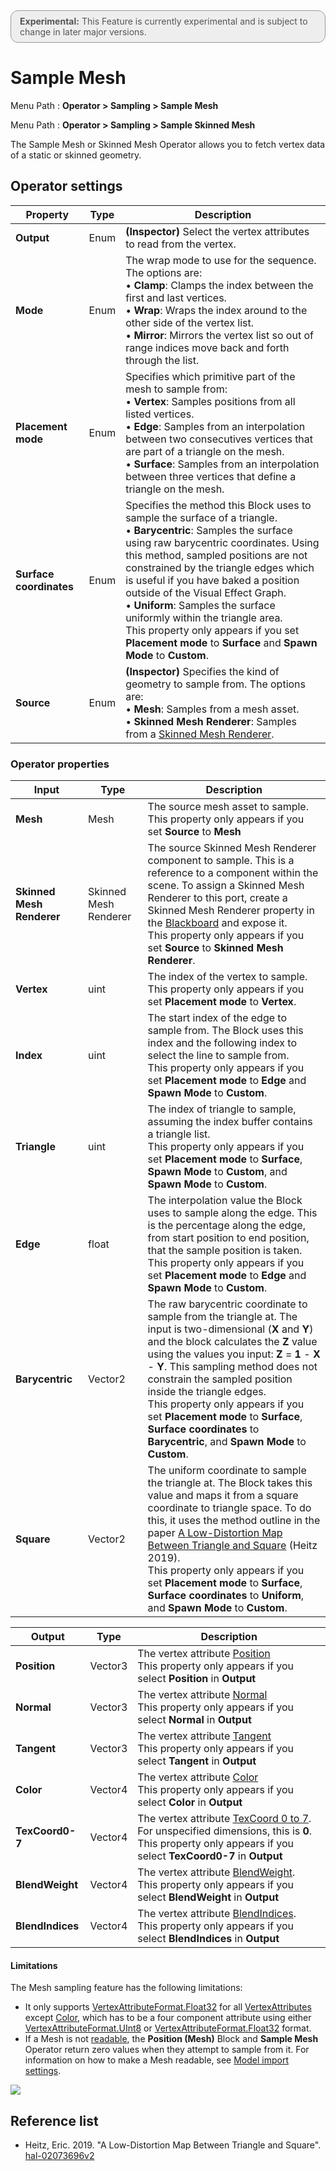 <div style="border: solid 1px #999; border-radius:12px; background-color:#EEE; padding: 8px; padding-left:14px; color: #555; font-size:14px;"><b>Experimental:</b> This Feature is currently experimental and is subject to change in later major versions.</div>

# Sample Mesh

Menu Path : **Operator > Sampling > Sample Mesh**

Menu Path : **Operator > Sampling > Sample Skinned Mesh**

The Sample Mesh or Skinned Mesh Operator allows you to fetch vertex data of a static or skinned geometry.

## Operator settings

| **Property**            | **Type** | **Description**                                              |
| ----------------------- | -------- | ------------------------------------------------------------ |
| **Output**              | Enum     | **(Inspector)** Select the vertex attributes to read from the vertex. |
| **Mode**                | Enum     | The wrap mode to use for the sequence. The options are:<br/>&#8226; **Clamp**: Clamps the index between the first and last vertices.<br/>&#8226; **Wrap**: Wraps the index around to the other side of the vertex list. <br/>&#8226; **Mirror**: Mirrors the vertex list so out of range indices move back and forth through the list. |
| **Placement mode**      | Enum     | Specifies which primitive part of the mesh to sample from:<br/>&#8226; **Vertex**: Samples positions from all listed vertices.<br/>&#8226; **Edge**: Samples from an interpolation between two consecutives vertices that are part of a triangle on the mesh. <br/>&#8226; **Surface**: Samples from an interpolation between three vertices that define a triangle on the mesh. |
| **Surface coordinates** | Enum     | Specifies the method this Block uses to sample the surface of a triangle.<br/>&#8226; **Barycentric**: Samples the surface using raw barycentric coordinates. Using this method, sampled positions are not constrained by the triangle edges which is useful if you have baked a position outside of the Visual Effect Graph.<br/>&#8226; **Uniform**: Samples the surface uniformly within the triangle area.<br/>This property only appears if you set **Placement mode** to **Surface** and **Spawn Mode** to **Custom**. |
| **Source**              | Enum     | **(Inspector)** Specifies the kind of geometry to sample from. The options are:<br/>&#8226; **Mesh**: Samples from a mesh asset.<br/>&#8226; **Skinned Mesh Renderer**: Samples from a [Skinned Mesh Renderer](https://docs.unity3d.com/Manual/class-SkinnedMeshRenderer.html). |

### Operator properties

| **Input**                 | **Type**              | **Description**                                              |
| ------------------------- | --------------------- | ------------------------------------------------------------ |
| **Mesh**                  | Mesh                  | The source mesh asset to sample.<br/>This property only appears if you set **Source** to **Mesh** |
| **Skinned Mesh Renderer** | Skinned Mesh Renderer | The source Skinned Mesh Renderer component to sample. This is a reference to a component within the scene. To assign a Skinned Mesh Renderer to this port, create a Skinned Mesh Renderer property in the [Blackboard](Blackboard.md) and expose it.<br/>This property only appears if you set **Source** to **Skinned Mesh Renderer**. |
| **Vertex**                | uint                  | The index of the vertex to sample.<br/>This property only appears if you set **Placement mode** to **Vertex**. |
| **Index**                 | uint                  | The start index of the edge to sample from. The Block uses this index and the following index to select the line to sample from.<br/>This property only appears if you set **Placement mode** to **Edge** and **Spawn Mode** to **Custom**. |
| **Triangle**              | uint                  | The index of triangle to sample, assuming the index buffer contains a triangle list.<br/>This property only appears if you set **Placement mode** to **Surface**, **Spawn Mode** to **Custom**, and **Spawn Mode** to **Custom**. |
| **Edge**                  | float                 | The interpolation value the Block uses to sample along the edge. This is the percentage along the edge, from start position to end position, that the sample position is taken.<br/>This property only appears if you set **Placement mode** to **Edge** and **Spawn Mode** to **Custom**. |
| **Barycentric**           | Vector2               | The raw barycentric coordinate to sample from the triangle at. The input is two-dimensional (**X** and **Y**) and the block calculates the **Z** value using the values you input: **Z** = **1** - **X** - **Y**. This sampling method does not constrain the sampled position inside the triangle edges.<br/>This property only appears if you set **Placement mode** to **Surface**, **Surface coordinates** to **Barycentric**, and **Spawn Mode** to **Custom**. |
| **Square**                | Vector2               | The uniform coordinate to sample the triangle at. The Block takes this value and maps it from a square coordinate to triangle space. To do this, it uses the method outline in the paper [A Low-Distortion Map Between Triangle and Square](https://hal.archives-ouvertes.fr/hal-02073696v2) (Heitz 2019).<br/>This property only appears if you set **Placement mode** to **Surface**, **Surface coordinates** to **Uniform**, and **Spawn Mode** to **Custom**. |

| **Output**       | **Type** | **Description**                                              |
| ---------------- | -------- | ------------------------------------------------------------ |
| **Position**     | Vector3  | The vertex attribute [Position](https://docs.unity3d.com/ScriptReference/Rendering.VertexAttribute.Position.html)<br/>This property only appears if you select **Position** in **Output** |
| **Normal**       | Vector3  | The vertex attribute [Normal](https://docs.unity3d.com/ScriptReference/Rendering.VertexAttribute.Normal.html)<br/>This property only appears if you select **Normal** in **Output** |
| **Tangent**      | Vector3  | The vertex attribute [Tangent](https://docs.unity3d.com/ScriptReference/Rendering.VertexAttribute.Tangent.html)<br/>This property only appears if you select **Tangent** in **Output** |
| **Color**        | Vector4  | The vertex attribute [Color](https://docs.unity3d.com/ScriptReference/Rendering.VertexAttribute.Color.html)<br/>This property only appears if you select **Color** in **Output** |
| **TexCoord0-7**  | Vector4  | The vertex attribute [TexCoord 0 to 7](https://docs.unity3d.com/ScriptReference/Rendering.VertexAttribute.TexCoord0.html). For unspecified dimensions, this is **0**.<br/>This property only appears if you select **TexCoord0-7** in **Output** |
| **BlendWeight**  | Vector4  | The vertex attribute [BlendWeight](https://docs.unity3d.com/ScriptReference/Rendering.VertexAttribute.BlendWeight.html).<br/>This property only appears if you select **BlendWeight** in **Output** |
| **BlendIndices** | Vector4  | The vertex attribute [BlendIndices](https://docs.unity3d.com/ScriptReference/Rendering.VertexAttribute.BlendIndices.html).<br/>This property only appears if you select **BlendIndices** in **Output** |

#### Limitations

The Mesh sampling feature has the following limitations:

- It only supports [VertexAttributeFormat.Float32](https://docs.unity3d.com/ScriptReference/Rendering.VertexAttributeFormat.Float32.html) for all [VertexAttributes](https://docs.unity3d.com/ScriptReference/Rendering.VertexAttribute.html) except [Color](https://docs.unity3d.com/ScriptReference/Rendering.VertexAttribute.Color.html), which has to be a four component attribute using either [VertexAttributeFormat.UInt8](https://docs.unity3d.com/ScriptReference/Rendering.VertexAttributeFormat.UInt8.html) or [VertexAttributeFormat.Float32](https://docs.unity3d.com/ScriptReference/Rendering.VertexAttributeFormat.Float32.html) format.
- If a Mesh is not [readable](https://docs.unity3d.com/ScriptReference/Mesh-isReadable.html), the **Position (Mesh)** Block and **Sample Mesh** Operator return zero values when they attempt to sample from it. For information on how to make a Mesh readable, see [Model import settings](https://docs.unity3d.com/Manual/FBXImporter-Model.html).

![](Images/ReadWrite.png)

## Reference list

* Heitz, Eric. 2019. "A Low-Distortion Map Between Triangle and Square". [hal-02073696v2](https://hal.archives-ouvertes.fr/hal-02073696v2)
